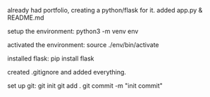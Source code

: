 already had portfolio, creating a python/flask for it.
added app.py & README.md

setup the environment:
python3 -m venv env

activated the environment:
source ./env/bin/activate

installed flask:
pip install flask

created .gitignore and added everything.

set up git:
git init
git add .
git commit -m "init commit"